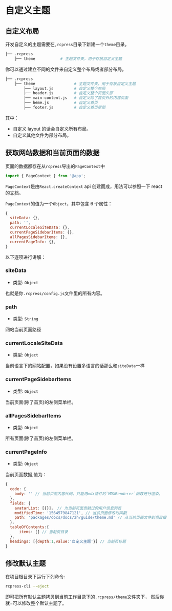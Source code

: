 # 自定义主题

## 自定义布局

开发自定义的主题需要在`,rcpress`目录下新建一个`theme`目录。

```bash
├── .rcpress
    ├── theme           # 主题文件夹，用于存放自定义主题
```

你可以通过建立不同的文件来自定义整个布局或者部分布局。

```bash
├── .rcpress
    ├── theme                 # 主题文件夹，用于存放自定义主题
        ├── layout.js         # 自定义整个布局
        ├── header.js         # 自定义整个页面头部
        ├── main-content.js   # 自定义除了首页外的内容页面
        ├── heme.js           # 自定义首页
        ├── footer.js         # 自定义首页尾部
```

其中：

- 自定义 layout 的话会自定义所有布局。
- 自定义其他文件为部分布局。

## 获取网站数据和当前页面的数据

页面的数据都存在从`rcpress`导出的`PageContext`中

```js
import { PageContext } from '@app';
```

`PageContext`是由`React.createContext` api 创建而成，用法可以参照一下 react 的[文档](https://reactjs.org/docs/context.html#reactcreatecontext)。

`PageContext`的值为一个`Object`，其中包含 6 个属性：

```js
{
  siteData: {},
  path: '',
  currentLocaleSiteData: {},
  currentPageSidebarItems: {},
  allPagesSidebarItems: {},
  currentPageInfo: {},
}
```

以下逐项进行讲解：

### siteData

- 类型: `Object`

也就是你`.rcpress/config.js`文件里的所有内容。

### path

- 类型: `String`

网站当前页面路径

### currentLocaleSiteData

- 类型: `Object`

当前语言下的网站配置，如果没有设置多语言的话那么和`siteData`一样

### currentPageSidebarItems

- 类型: `Object`

当前页面(除了首页)的左侧菜单栏。

### allPagesSidebarItems

- 类型: `Object`

所有页面(除了首页)的左侧菜单栏。

### currentPageInfo

- 类型: `Object`

当前页面数据,值为：

```js
{
  code: {
    body: '' // 当前页面内容代码。只能用mdx插件的`MDXRenderer`函数进行渲染。
  },
  fields: {
    avatarList: [{}]， // 为当前页面贡献过的用户信息列表
    modifiedTime: '1564579847121', // 当前页面修改时间戳
    path: 'packages/docs/docs/zh/guide/theme.md' // 从当前页面文件到项目根目录的相对路径
  }，
  tableOfContents:{
      items: [] // 当前页目录
  },
  headings: [{depth:1,value:'自定义主题'}] // 当前页标题
}
```

## 修改默认主题

在项目根目录下运行下列命令:

```bash
rcpress-cli --eject
```

即可把所有默认主题拷贝到当前工作目录下的`.rcpress/theme`文件夹下， 然后你就=可以修改整个默认主题了。
